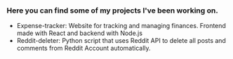 ### Here you can find some of my projects I've been working on.
- Expense-tracker: Website for tracking and managing finances. Frontend made with React and backend with Node.js
- Reddit-deleter: Python script that uses Reddit API to delete all posts and comments from Reddit Account automatically. 

<!--
**TeemuStew/TeemuStew** is a ✨ _special_ ✨ repository because its `README.md` (this file) appears on your GitHub profile.

Here are some ideas to get you started:

- 🔭 I’m currently working on ...
- 🌱 I’m currently learning ...
- 👯 I’m looking to collaborate on ...
- 🤔 I’m looking for help with ...
- 💬 Ask me about ...
- 📫 How to reach me: ...
- 😄 Pronouns: ...
- ⚡ Fun fact: ...
-->

